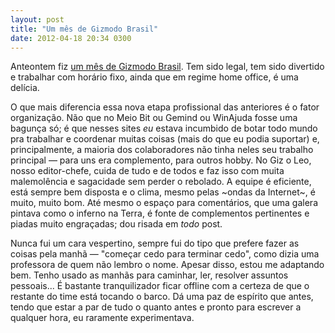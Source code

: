 ```yaml
---
layout: post
title: "Um mês de Gizmodo Brasil"
date: 2012-04-18 20:34 0300
---
```

Anteontem fiz [um mês de Gizmodo Brasil](http://www.gizmodo.com.br/conteudo/ola-rodrigo-ghedin-seja-bem-vindo-ao-gizmodo/). Tem sido legal, tem sido divertido e trabalhar com horário fixo, ainda que em regime home office, é uma delícia.

O que mais diferencia essa nova etapa profissional das anteriores é o fator organização. Não que no Meio Bit ou Gemind ou WinAjuda fosse uma bagunça só; é que nesses sites _eu_ estava incumbido de botar todo mundo pra trabalhar e coordenar muitas coisas (mais do que eu podia suportar) e, principalmente, a maioria dos colaboradores não tinha neles seu trabalho principal — para uns era complemento, para outros hobby. No Giz o Leo, nosso editor-chefe, cuida de tudo e de todos e faz isso com muita malemolência e sagacidade sem perder o rebolado. A equipe é eficiente, está sempre bem disposta e o clima, mesmo pelas ~ondas da Internet~, é muito, muito bom. Até mesmo o espaço para comentários, que uma galera pintava como o inferno na Terra, é fonte de complementos pertinentes e piadas muito engraçadas; dou risada em _todo_ post.

Nunca fui um cara vespertino, sempre fui do tipo que prefere fazer as coisas pela manhã — "começar cedo para terminar cedo", como dizia uma professora de quem não lembro o nome. Apesar disso, estou me adaptando bem. Tenho usado as manhãs para caminhar, ler, resolver assuntos pessoais... É bastante tranquilizador ficar offline com a certeza de que o restante do time está tocando o barco. Dá uma paz de espírito que antes, tendo que estar a par de tudo o quanto antes e pronto para escrever a qualquer hora, eu raramente experimentava.
